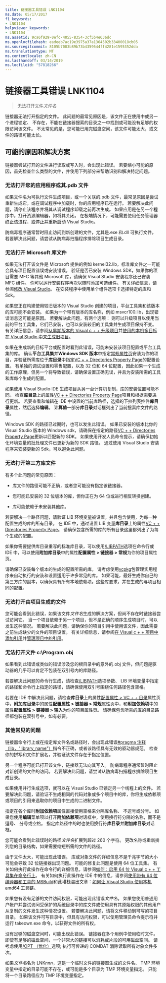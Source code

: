 ```yaml
---
title: 链接器工具错误 LNK1104
ms.date: 05/17/2017
f1_keywords:
- LNK1104
helpviewer_keywords:
- LNK1104
ms.assetid: 9ca6f929-0efc-4055-8354-3cf5b4e636dc
ms.openlocfilehash: eadeeb7ac19e3975a37a1364502b33400018cb05
ms.sourcegitcommit: 8105b7003b89b73b4359644ff4281e1595352dda
ms.translationtype: MT
ms.contentlocale: zh-CN
ms.lasthandoff: 03/14/2019
ms.locfileid: "57818266"
---
```

# <a name="linker-tools-error-lnk1104"></a>链接器工具错误 LNK1104

> 无法打开文件*文件名*

链接器无法打开指定的文件。 此问题的最常见原因是，该文件正在使用中或另一个进程锁定、 不存在，不能在链接器搜索的目录之一中找到或可能没有足够的权限访问该文件。 不太常见的是，您可能已用完磁盘空间，该文件可能太大，或文件的路径可能太长。

## <a name="possible-causes-and-solutions"></a>可能的原因和解决方案

链接器尝试打开的文件进行读取或写入时，会出现此错误。 若要缩小可能的原因，首先检查什么类型的文件，并使用下列部分来帮助识别和解决特定问题。

### <a name="cannot-open-your-app-or-its-pdb-file"></a>无法打开您的应用程序或其.pdb 文件

如果文件名为可执行文件生成项目，或一个关联的.pdb 文件，最常见原因是尝试重新生成它，或在调试程序中加载时，你的应用程序已在运行。 若要解决此问题，请停止该程序并将其从调试程序卸载之前再次生成。 如果应用是在另一个程序中，打开资源编辑器，如将其关闭。 在极端情况下，可能需要使用任务管理器终止该进程，或停止并重新启动 Visual Studio。

防病毒程序通常暂时阻止访问到新创建的文件，尤其是.exe 和.dll 可执行文件。 若要解决此问题，请尝试从防病毒扫描程序排除项目生成目录。

### <a name="cannot-open-a-microsoft-library-file"></a>无法打开 Microsoft 库文件

如果无法打开该文件是 Microsoft 提供的例如 kernel32.lib，标准库文件之一可能会具有项目配置错误或安装错误。 验证是否已安装 Windows SDK，如果你的项目需要 MFC 等其他 Microsoft 库，请确保 Visual Studio 安装程序还已安装 MFC 组件。 你可以运行安装程序再次以随时添加可选组件。 有关详细信息，请参阅[修改 Visual Studio](/visualstudio/install/modify-visual-studio)。 在安装程序中使用单个组件选项卡选择特定的库和 Sdk。

如果您正在构建使用较旧版本的 Visual Studio 创建的项目，平台工具集和该版本的库可能不会安装。 如果为一个带有版本的库名称，例如 msvcr100.lib，出现错误消息这可能是原因。 若要解决此问题，有两个选项： 则可以升级项目以使用当前的平台工具集，它们已安装，也可以安装较旧的工具集并生成项目保持不变。 有关详细信息，请参阅[从早期版本的 Visual c + + 升级项目](../../porting/upgrading-projects-from-earlier-versions-of-visual-cpp.md)并[使用的本机多目标在 Visual Studio 中来生成旧项目](../../porting/use-native-multi-targeting.md)。

如果在生成新的目标平台或配置时看到此错误，可能未安装该项目配置或平台工具集的库。 确认**平台工具集**并**Windows SDK 版本**中指定[常规属性页](../../build/reference/general-property-page-project.md)安装为你的项目，并验证所需库位于**库目录**中指定[VC + + Directories Property Page](../../build/reference/vcpp-directories-property-page.md)的配置设置。 有单独的调试设置和零售配置，以及 32 位和 64 位配置，因此如果一个生成的工作原理，但另一个将导致错误，请确保设置正确无误，并且为安装所需的工具和库每个生成的配置。

如果使用 Visual Studio IDE 生成项目从另一台计算机复制，库的安装位置可能不同。 检查**库目录**上的属性[VC + + Directories Property Page](../../build/reference/vcpp-directories-property-page.md)项目和根据需要进行更新。 若要查看和编辑在 IDE 中设置的当前库路径，选择的下拉列表控件**库目录**属性，然后选择**编辑**。 **计算值**一部分**库目录**对话框列出了当前搜索库文件的路径。

Windows SDK 的路径已过期时，也可以发生此错误。 如果已安装的版本比你的 Visual Studio 版本的 Windows sdk，请确保在指定的路径[VC + + Directories Property Page](../../build/reference/vcpp-directories-property-page.md)更新以匹配新的 SDK。 如果使用开发人员命令提示，请确保初始化环境变量的批处理文件已更新为新的 SDK 路径。 通过使用 Visual Studio 安装程序来安装更新的 Sdk，可以避免此问题。

### <a name="cannot-open-a-third-party-library-file"></a>无法打开第三方库文件

有多个此问题的常见原因：

- 库文件的路径可能不正确，或者您可能没有指定该链接器。

- 您可能已安装的 32 位版本的库，但你正在为 64 位或进行相反转换创建。

- 库可能依赖于未安装其他库。

若要解决一个路径问题，请验证 LIB 环境变量被设置，并且包含使用，为每一种配置生成的库的所有目录。 在 IDE 中，通过设置 LIB 变量**库目录**上的属性[VC + + Directories Property Page](../../build/reference/vcpp-directories-property-page.md)。 请确保包含所需的库的所有目录这里都列出了为每个生成的配置。

如果你需要提供库目录重写的标准库目录，可以使用[/LIBPATH](../../build/reference/libpath-additional-libpath.md)选项在命令行或 IDE 中，可以使用**附加库目录**中的属性**配置属性 > 链接器 > 常规**为你的项目属性页。

请确保已安装每个版本的生成的配置所需的库。 请考虑使用[vcpkg](../../vcpkg.md)包管理实用程序来自动执行的安装和设置适用于许多常见的库。 如果可能，最好生成你自己的第三方库的副本，以确保具有所有本地依赖项，这些库要求，并在生成的与项目相同的配置。

### <a name="cannot-open-a-file-built-by-your-project"></a>无法打开由项目生成的文件

您可能会看到此错误，如果该文件*文件名*生成的解决方案，但尚不存在时链接器尝试访问它。 当一个项目依赖于另一个项目，但不是正确的顺序生成项目时，可以发生这种情况。 若要解决此问题，请确保你的项目引用中使用该文件，因此需要之前生成缺少的文件的项目设置。 有关详细信息，请参阅[在 Visual c + + 项目中添加引用](../../build/adding-references-in-visual-cpp-projects.md)并[管理项目中的引用](/visualstudio/ide/managing-references-in-a-project)。

### <a name="cannot-open-file-cprogramobj"></a>无法打开文件 c:\\Program.obj

如果看到此错误或类似的错误涉及您的根目录中的意外的.obj 文件，但问题是驱动器的几乎可以肯定不包装在双引号内的库路径。

若要解决此问题的命令行生成，请检查[/LIBPATH](../../build/reference/libpath-additional-libpath.md)选项参数、 LIB 环境变量中指定的路径和命令行上指定的路径，请确保使用双引号围绕任何路径包含空格。

若要在 IDE 中解决此问题，请检查**库目录**上的属性[配置属性 > VC + + 目录](../../build/reference/vcpp-directories-property-page.md)属性页中，**附加库目录**中的属性**配置属性 > 链接器 > 常规**属性页中，和**附加依赖项**中的属性**配置属性 > 链接器 > 输入**为你的项目属性页。 请确保包含所需的库的目录路径都包装在双引号中，如有必要。

### <a name="other-common-issues"></a>其他常见的问题

链接器命令行上或在指定库文件名或路径时，会出现此错误[#pragma 注释 （lib，"library_name"）](../../preprocessor/comment-c-cpp.md)指令不正确，或者该路径具有无效的驱动器规范。 检查你的拼写和文件扩展名，并验证该文件存在于指定位置。

另一个程序可能已打开该文件，链接器无法向其写入。 防病毒程序通常暂时阻止对新创建的文件的访问。 若要解决此问题，请尝试从防病毒扫描程序排除项目生成目录。

如果使用并行生成选项，就可以在 Visual Studio 已锁定另一个线程上的文件。 若要解决此问题，请验证不生成相同的代码对象或多个项目中的库，你将生成依赖项或项目的引用来选取你的项目中生成的二进制文件。

指定在各个库时**附加依赖项**属性直接使用空格来分隔库名称、 不逗号或分号。 如果您使用**编辑**菜单项以打开**附加依赖项**对话框中，使用换行符分隔的名称，而不是逗号、 分号或空格。 指定库路径中的时也使用换行符**库目录**并**附加库目录**对话框。

您可能会看到此错误时的路径*文件名*扩展到超过 260 个字符。 更改名称或重新排列您的目录结构，如果需要缩短所需的文件的路径。

由于文件太大，可能出现此错误。 库或对象文件的详细信息不是千兆字节的大小可能会导致 32 位链接器出现问题。 可能的修复此问题是使用 64 位工具集。 有关如何执行此操作在命令行的详细信息，请参阅[如何：启用 64 位 Visual c + + 工具集在命令行上](../../build/how-to-enable-a-64-bit-visual-cpp-toolset-on-the-command-line.md)。 有关如何执行此操作在 IDE 中的信息，请参阅[使用带有 64 位编译器和工具的 MSBuild](../../build/walkthrough-using-msbuild-to-create-a-visual-cpp-project.md#using-msbuild-to-build-your-project)和此堆栈溢出文章：[如何让 Visual Studio 使用本机 amd64 工具链](http://stackoverflow.com/questions/19820718/how-to-make-visual-studio-use-the-native-amd64-toolchain/23793055)。

如果您有没有足够的文件访问权限，可能出现此错误*文件名*。 如果您使用普通用户帐户并尝试访问受保护的系统目录中的库文件或使用具有其原始权限的其他用户从复制的文件发生这种情况设置。 若要解决此问题，请将文件移动到可写的项目目录。 如果该文件可写目录中，但具有访问权限，可以使用管理员命令提示符并运行 takeown.exe 命令，以获得文件的所有权。

没有足够的磁盘空间时，可能出现此错误。 链接器在多个用例中使用临时文件。 即使有足够的磁盘空间，一个非常大的链接可以消耗或片段的可用磁盘空间。 请考虑使用[/OPT （优化）](../../build/reference/opt-optimizations.md)选项; 执行可传递的 COMDAT 消除读取所有对象文件多次。

如果*文件名*名为 LNK*nnn*，这是一个临时文件的链接器生成的文件名、 TMP 环境变量中指定的目录可能不存在，或可能是多个目录为 TMP 环境变量指定。 只能将一个目录路径应为 TMP 环境变量指定。
